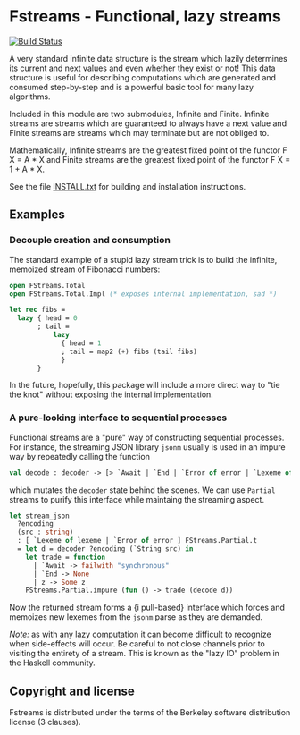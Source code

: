 Fstreams - Functional, lazy streams
===================================

[![Build Status](https://travis-ci.org/tel/ocaml-fstreams.svg?branch=master)](https://travis-ci.org/tel/ocaml-fstreams)

A very standard infinite data structure is the stream which lazily
determines its current and next values and even whether they exist or
not! This data structure is useful for describing computations which
are generated and consumed step-by-step and is a powerful basic tool
for many lazy algorithms.

Included in this module are two submodules, Infinite and
Finite. Infinite streams are streams which are guaranteed to always
have a next value and Finite streams are streams which may terminate
but are not obliged to.

Mathematically, Infinite streams are the greatest fixed point of the
functor F X = A * X and Finite streams are the greatest fixed point of
the functor F X = 1 + A * X.

See the file [INSTALL.txt](INSTALL.txt) for building and installation
instructions.

Examples
--------

### Decouple creation and consumption

The standard example of a stupid lazy stream trick is to build the
infinite, memoized stream of Fibonacci numbers:

```ocaml
open FStreams.Total
open FStreams.Total.Impl (* exposes internal implementation, sad *)

let rec fibs = 
  lazy { head = 0
       ; tail =
           lazy
             { head = 1
             ; tail = map2 (+) fibs (tail fibs)
             }
       }
```

In the future, hopefully, this package will include a more direct way
to "tie the knot" without exposing the internal implementation.

### A pure-looking interface to sequential processes

Functional streams are a "pure" way of constructing sequential
processes. For instance, the streaming JSON library `jsonm` usually is
used in an impure way by repeatedly calling the function

```ocaml
val decode : decoder -> [> `Await | `End | `Error of error | `Lexeme of lexeme ]
```

which mutates the `decoder` state behind the scenes. We can use
`Partial` streams to purify this interface while maintaing the
streaming aspect.

```ocaml
let stream_json
  ?encoding
  (src : string)
  : [ `Lexeme of lexeme | `Error of error ] FStreams.Partial.t
  = let d = decoder ?encoding (`String src) in
    let trade = function
      | `Await -> failwith "synchronous"
      | `End -> None
      | z -> Some z
    FStreams.Partial.impure (fun () -> trade (decode d))
```

Now the returned stream forms a {i pull-based} interface which forces
and memoizes new lexemes from the `jsonm` parse as they are demanded.

*Note:* as with any lazy computation it can become difficult to
recognize when side-effects will occur. Be careful to not close
channels prior to visiting the entirety of a stream. This is known as
the "lazy IO" problem in the Haskell community.

Copyright and license
---------------------

Fstreams is distributed under the terms of the Berkeley software
distribution license (3 clauses).
